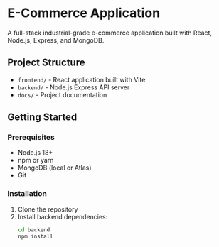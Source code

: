# E-Commerce Application

A full-stack industrial-grade e-commerce application built with React, Node.js, Express, and MongoDB.

## Project Structure

- `frontend/` - React application built with Vite
- `backend/` - Node.js Express API server
- `docs/` - Project documentation

## Getting Started

### Prerequisites
- Node.js 18+
- npm or yarn
- MongoDB (local or Atlas)
- Git

### Installation

1. Clone the repository
2. Install backend dependencies:
   ```bash
   cd backend
   npm install